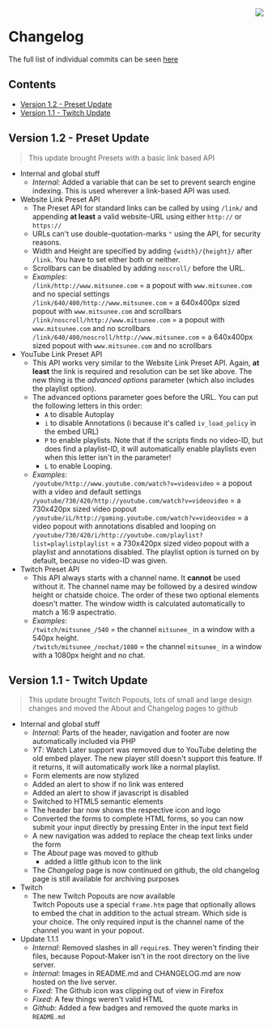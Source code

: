 <img src="http://popoutmaker.mitsunee.com/assets/icon64.gif" align="right">

# Changelog

The full list of individual commits can be seen [here](https://github.com/Mitsunee/Popout-Maker/commits/master)

## Contents

- [Version 1.2 - Preset Update](#preset-update)
- [Version 1.1 - Twitch Update](#twitch-update)

<a name="#preset-update"></a>
## Version 1.2 - Preset Update

> This update brought Presets with a basic link based API

- Internal and global stuff
	- *Internal*: Added a variable that can be set to prevent search engine indexing. This is used wherever a link-based API was used.
- Website Link Preset API
	- The Preset API for standard links can be called by using `/link/` and appending **at least** a valid website-URL using either `http://` or `https://`
	- URLs can't use double-quotation-marks `"` using the API, for security reasons.
	- Width and Height are specified by adding `{width}/{height}/` after `/link`. You have to set either both or neither.
	- Scrollbars can be disabled by adding `noscroll/` before the URL.
	- *Examples*:  
	`/link/http://www.mitsunee.com` = a popout with `www.mitsunee.com` and no special settings  
	`/link/640/400/http://www.mitsunee.com` = a 640x400px sized popout with `www.mitsunee.com` and scrollbars  
	`/link/noscroll/http://www.mitsunee.com` = a popout with `www.mitsunee.com` and no scrollbars  
	`/link/640/400/noscroll/http://www.mitsunee.com` = a 640x400px sized popout with `www.mitsunee.com` and no scrollbars
- YouTube Link Preset API
	- This API works very similar to the Website Link Preset API. Again, **at least** the link is required and resolution can be set like above. The new thing is the *advanced options* parameter (which also includes the playlist option).
	- The advanced options parameter goes before the URL. You can put the following letters in this order:
		- ``A`` to disable Autoplay
		- ``i`` to disable Annotations (i because it's called ``iv_load_policy`` in the embed URL)
		- ``P`` to enable playlists. Note that if the scripts finds no video-ID, but does find a playlist-ID, it will automatically enable playlists even when this letter isn't in the parameter!
		- ``L`` to enable Looping.
	- *Examples*:  
	`/youtube/http://www.youtube.com/watch?v=videovideo` = a popout with a video and default settings  
	`/youtube/730/420/http://youtube.com/watch?v=videovideo` = a 730x420px sized video popout  
	`/youtube/iL/http://gaming.youtube.com/watch?v=videovideo` = a video popout with annotations disabled and looping on  
	`/youtube/730/420/i/http://youtube.com/playlist?list=playlistplaylist` = a 730x420px sized video popout with a playlist and annotations disabled. The playlist option is turned on by default, because no video-ID was given.
- Twitch Preset API
	- This API always starts with a channel name. It **cannot** be used without it. The channel name may be followed by a desired window height or chatside choice. The order of these two optional elements doesn't matter. The window width is calculated automatically to match a 16:9 aspectratio.
	- *Examples*:  
	`/twitch/mitsunee_/540` = the channel `mitsunee_` in a window with a 540px height.  
	`/twitch/mitsunee_/nochat/1080` = the channel `mitsunee_` in a window with a 1080px height and no chat.

<a name="#twitch-update"></a>
## Version 1.1 - Twitch Update

> This update brought Twitch Popouts, lots of small and large design changes and moved the About and Changelog pages to github

- Internal and global stuff
	- *Internal*: Parts of the header, navigation and footer are now automatically included via PHP
	- *YT*: Watch Later support was removed due to YouTube deleting the old embed player. The new player still doesn't support this feature. If it returns, it will automatically work like a normal playlist.
	- Form elements are now stylized
	- Added an alert to show if no link was entered
	- Added an alert to show if javascript is disabled
	- Switched to HTML5 semantic elements
	- The header bar now shows the respective icon and logo
	- Converted the forms to complete HTML forms, so you can now submit your input directly by pressing Enter in the input text field
	- A new navigation was added to replace the cheap text links under the form
	- The *About* page was moved to github
		- added a little github icon to the link
	- The *Changelog* page is now continued on github, the old changelog page is still available for archiving purposes
- Twitch
	- The new Twitch Popouts are now available  
	Twitch Popouts use a special `frame.htm` page that optionally allows to embed the chat in addition to the actual stream. Which side is your choice. The only required input is the channel name of the channel you want in your popout.
- Update 1.1.1
	- *Internal*: Removed slashes in all `require`s. They weren't finding their files, because Popout-Maker isn't in the root directory on the live server.
	- *Internal*: Images in README.md and CHANGELOG.md are now hosted on the live server.
	- *Fixed*: The Github icon was clipping out of view in Firefox
	- *Fixed*: A few things weren't valid HTML
	- *Github*: Added a few badges and removed the quote marks in `README.md`